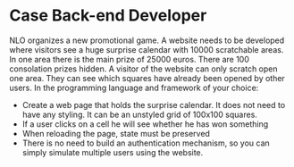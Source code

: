 # Case Back-end Developer
NLO organizes a new promotional game. A website needs to be developed where visitors see a huge
surprise calendar with 10000 scratchable areas. In one area there is the main prize of 25000 euros.
There are 100 consolation prizes hidden. A visitor of the website can only scratch open one area.
They can see which squares have already been opened by other users.
In the programming language and framework of your choice:
- Create a web page that holds the surprise calendar. It does not need to have any styling. It can be
an unstyled grid of 100x100 squares.
- If a user clicks on a cell he will see whether he has won something
- When reloading the page, state must be preserved
- There is no need to build an authentication mechanism, so you can simply simulate multiple users
using the website.